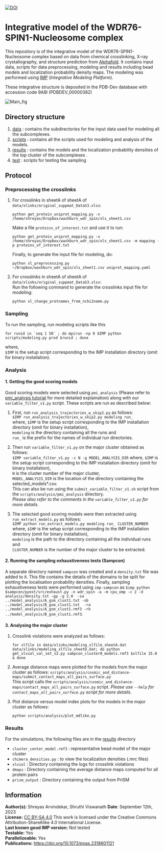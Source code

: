 
[Add PubMed link]: [![PubMed](https://salilab.org/imp-systems/static/images/pubmed.png)](https://pubmed.ncbi.nlm.nih.gov/36040254/)

[![DOI](https://zenodo.org/badge/DOI/10.5281/zenodo.11044598.svg)](https://zenodo.org/doi/10.5281/zenodo.11044598)

# Integrative model of the WDR76-SPIN1-Nucleosome complex

This repository is of the integrative model of the WDR76-SPIN1-Nucleosome complex based on data from chemical crosslinking, X-ray crystallography, and structure prediction from [Alphafold](https://www.alphafold.ebi.ac.uk/entry/Q9H967). It contains input data, scripts for data preprocessing, modeling and results including bead models and localization probability density maps. The modeling was performed using [IMP](https://integrativemodeling.org) (*Integrative Modeling Platform*).

These integrative structure is deposited in the PDB-Dev database with accession code 9A8I (PDBDEV_00000382)

![Main_fig](F1.png)


## Directory structure
1. [data](data/) : contains the subdirectories for the input data used for modeling all the subcomplexes.
2. [scripts](scripts/) : contains all the scripts used for modeling and analysis of the models.
3. [results](results/) : contains the models and the localization probability densities of the top cluster of the subcomplexes .
4. [test](test/) : scripts for testing the sampling


## Protocol
### Preprocessing the crosslinks
1. For crosslinks in sheetA of sheetA of `data/xlinks/original_suppmat_DataS3.xlsx`:  
    ```
    python get_protein_uniprot_mapping.py -x /home/shreyas/Dropbox/washburn_wdr_spin/xls_sheet1.csv
    ```
    Make a file `proteins_of_interest.txt` and use it to run:
    ```
    python get_protein_uniprot_mapping.py -x /home/shreyas/Dropbox/washburn_wdr_spin/xls_sheet1.csv -m mapping -p proteins_of_interest.txt
    ```
    Finally, to generate the input file for modeling, do:
    ```
    python xl_preprocessing.py ~/Dropbox/washburn_wdr_spin/xls_sheet1.csv uniprot_mapping.yaml
    ```
2. For crosslinks in sheetA of sheetA of `data/xlinks/original_suppmat_DataS3.xlsx`:  
    Run the following command to generate the crosslinks input file for modeling:
    ```
    python xl_change_protnames_from_ncbi2name.py
    ```


### Sampling
To run the sampling, run modeling scripts like this   
```
for runid in `seq 1 50` ; do mpirun -np 8 $IMP python scripts/modeling.py prod $runid ; done
```

where,   
`$IMP` is the setup script corresponding to the IMP installation directory (omit for binary installation).


### Analysis
#### 1. Getting the good scoring models
  Good scoring models were selected using `pmi_analysis` (Please refer to [pmi_analysis tutorial](https://github.com/salilab/PMI_analysis) for more detailed explaination) along with our `variable_filter_v1.py` script. These scripts are run as described below:
  1. First, run `run_analysis_trajectories_w_skip2.py` as follows:  
      `$IMP run_analysis_trajectories_w_skip2.py modeling run_ `  
      where, `$IMP` is the setup script corresponding to the IMP installation directory (omit for binary installation),   
      `modeling` is the directory containing all the runs and   
      `run_` is the prefix for the names of individual run directories.  
      
  2. Then run `variable_filter_v1.py` on the major cluster obtained as follows:   
      `$IMP variable_filter_v1.py -c N -g MODEL_ANALYSIS_DIR`
      where, `$IMP` is the setup script corresponding to the IMP installation directory (omit for binary installation),   
      `N` is the cluster number of the major cluster,   
      `MODEL_ANALYSIS_DIR` is the location of the directory containing the selected_models*.csv.   
      This can also be run using the `submit_variable_filter_v1.sh` script from the `scripts/analysis/pmi_analysis` directory.  
  _Please also refer to the comments in the `variable_filter_v1.py` for more details._

  3. The selected good scoring models were then extracted using `run_extract_models.py` as follows:   
      `$IMP python run_extract_models.py modeling run_ CLUSTER_NUMBER`   
      where, `$IMP` is the setup script corresponding to the IMP installation directory (omit for binary installation),   
      `modeling` is the path to the directory containing all the individual runs and   
      `CLUSTER_NUMBER` is the number of the major cluster to be extracted.  
      
#### 2. Running the sampling exhaustiveness tests (Sampcon)
A separate directory named `sampcon` was created and a `density.txt` file was added to it. This file contains the details of the domains to be split for plotting the localisation probability densities. Finally, sampling exhaustiveness tests were performed using `imp-sampcon` as `$imp python $sampcon/pyext/src/exhaust.py -n wdr_spin -a -m cpu_omp -c 2 -d analysis/density.txt -gp -g 2.0  -sa ../model_analysis/A_gsm_clust1.txt -sb ../model_analysis/B_gsm_clust1.txt  -ra ../model_analysis/A_gsm_clust1.rmf3 -rb ../model_analysis/B_gsm_clust1.rmf3`. 

#### 3. Analysing the major cluster
1. Crosslink violations were analyzed as follows:   
    ```
    for xlfile in data/xlinks/modeling_xlfile_sheetA.dat data/xlinks/modeling_xlfile_sheetD.dat; do python get_xlviol_val_set_v2.py sampcon_cluster0_models.rmf3 $xlfile 35.0 & done
    ```   
      
2. Average distance maps were plotted for the models from the major cluster as follows:
    `scripts/analysis/cosmic_and_distance-maps/submit_contact_maps_all_pairs_surface.py`   
    This script calls the `scripts/analysis/cosmic_and_distance-maps/contact_maps_all_pairs_surface.py` script.
    _Please use `--help` for `contact_maps_all_pairs_surface.py` script for more details._

3. Plot distance versus model index plots for the models in the major cluster as follows:
    ```
    python scripts/analysis/plot_mdlike.py
    ```

### Results

For the simulations, the following files are in the [results](results/) directory
* `cluster_center_model.rmf3` : representative bead model of the major cluster
* `chimera_densities.py` : to view the localization densities (.mrc files)
* `xlviol` : Directory containing the logs for crosslink violations
* `dmaps` : Directory containing the average distance maps computed for all protein pairs
* `prism_output` : Directory containing the output from PrISM


## Information
**Author(s):** Shreyas Arvindekar, Shruthi Viswanath
**Date**: September 12th, 2023  
**License:** [CC BY-SA 4.0](https://creativecommons.org/licenses/by-sa/4.0/)
This work is licensed under the Creative Commons Attribution-ShareAlike 4.0
International License.  
**Last known good IMP version:** Not tested  
**Testable:** Yes  
**Parallelizeable:** Yes  
**Publications:** https://doi.org/10.1073/pnas.2318601121

